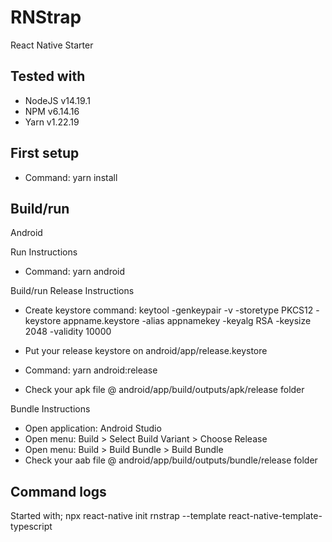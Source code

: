# RNStrap

React Native Starter

## Tested with

- NodeJS v14.19.1
- NPM v6.14.16
- Yarn v1.22.19

## First setup

- Command: yarn install

## Build/run

Android

Run Instructions

- Command: yarn android

Build/run Release Instructions

- Create keystore command: keytool -genkeypair -v -storetype PKCS12 -keystore appname.keystore -alias appnamekey -keyalg RSA -keysize 2048 -validity 10000
- Put your release keystore on android/app/release.keystore

- Command: yarn android:release
- Check your apk file @ android/app/build/outputs/apk/release folder

Bundle Instructions

- Open application: Android Studio 
- Open menu: Build > Select Build Variant > Choose Release
- Open menu: Build > Build Bundle > Build Bundle
- Check your aab file @ android/app/build/outputs/bundle/release folder

## Command logs

Started with;
npx react-native init rnstrap --template react-native-template-typescript

